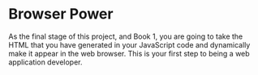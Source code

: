 # Browser Power

As the final stage of this project, and Book 1, you are going to take the HTML that you have generated in your JavaScript code and dynamically make it appear in the web browser. This is your first step to being a web application developer.

